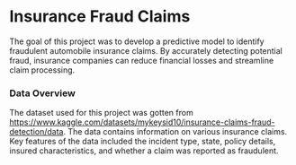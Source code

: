 # Insurance Fraud Claims 
The goal of this project was to develop a predictive model to identify fraudulent automobile insurance claims. By accurately detecting potential fraud, insurance companies can reduce financial losses and streamline claim processing.
### Data Overview
The dataset used for this project was gotten from https://www.kaggle.com/datasets/mykeysid10/insurance-claims-fraud-detection/data. The data contains information on various insurance claims. Key features of the data included the incident type, state, policy details, insured characteristics, and whether a claim was reported as fraudulent.
